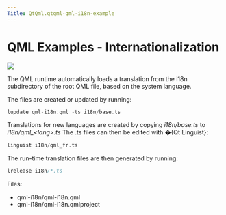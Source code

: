 ```yaml
---
Title: QtQml.qtqml-qml-i18n-example
---
```

        
QML Examples - Internationalization
===================================

<span class="subtitle"></span>
<span id="details"></span>
![](https://developer.ubuntu.com/static/devportal_uploaded/1dcdaffe-9fb0-48b1-89cf-6b4aa4747b8c-api/apps/qml/sdk-15.04/qtqml-qml-i18n-example/images/qml-i18n-example.png)

The QML runtime automatically loads a translation from the i18n subdirectory of the root QML file, based on the system language.

The files are created or updated by running:

``` cpp
lupdate qml-i18n.qml -ts i18n/base.ts
```

Translations for new languages are created by copying *i18n/base.ts* to *i18n/qml\_&lt;lang&gt;.ts* The .ts files can then be edited with �{Qt Linguist}:

``` cpp
linguist i18n/qml_fr.ts
```

The run-time translation files are then generated by running:

``` cpp
lrelease i18n/*.ts
```

Files:

-   qml-i18n/qml-i18n.qml
-   qml-i18n/qml-i18n.qmlproject

